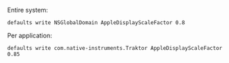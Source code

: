 Entire system:

```
defaults write NSGlobalDomain AppleDisplayScaleFactor 0.8
```

Per application:

```
defaults write com.native-instruments.Traktor AppleDisplayScaleFactor 0.85
```
